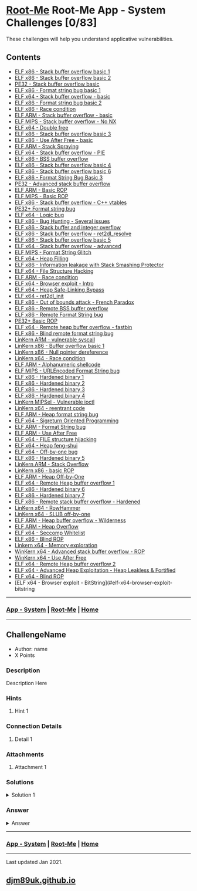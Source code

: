 # [Root-Me](./rootme.md) Root-Me App - System Challenges [0/83]

These challenges will help you understand applicative vulnerabilities. 

## Contents

- [ELF x86 - Stack buffer overflow basic 1](#elf-x86-stack-buffer-overflow-basic-1)
- [ELF x86 - Stack buffer overflow basic 2](#elf-x86-stack-buffer-overflow-basic-2)
- [PE32 - Stack buffer overflow basic](#pe32-stack-buffer-overflow-basic)
- [ELF x86 - Format string bug basic 1](#elf-x86-format-string-bug-basic-1)
- [ELF x64 - Stack buffer overflow - basic](#elf-x64-stack-buffer-overflow-basic)
- [ELF x86 - Format string bug basic 2](#elf-x86-format-string-bug-basic-2)
- [ELF x86 - Race condition](#elf-x86-race-condition)
- [ELF ARM - Stack buffer overflow - basic](#elf-arm-stack-buffer-overflow-basic)
- [ELF MIPS - Stack buffer overflow - No NX](#elf-mips-stack-buffer-overflow-no-nx)
- [ELF x64 - Double free](#elf-x64-double-free)
- [ELF x86 - Stack buffer overflow basic 3](#elf-x86-stack-buffer-overflow-basic-3)
- [ELF x86 - Use After Free - basic](#elf-x86-use-after-free-basic)
- [ELF ARM - Stack Spraying](#elf-arm-stack-spraying)
- [ELF x64 - Stack buffer overflow - PIE](#elf-x64-stack-buffer-overflow-pie)
- [ELF x86 - BSS buffer overflow](#elf-x86-bss-buffer-overflow)
- [ELF x86 - Stack buffer overflow basic 4](#elf-x86-stack-buffer-overflow-basic-4)
- [ELF x86 - Stack buffer overflow basic 6](#elf-x86-stack-buffer-overflow-basic-6)
- [ELF x86 - Format String Bug Basic 3](#elf-x86-format-string-bug-basic-3)
- [PE32 - Advanced stack buffer overflow](#pe32-advanced-stack-buffer-overflow)
- [ELF ARM - Basic ROP](#elf-arm-basic-rop)
- [ELF MIPS - Basic ROP](#elf-mips-basic-rop)
- [ELF x86 - Stack buffer overflow - C++ vtables](#elf-x86-stack-buffer-overflow-c-vtables)
- [PE32+ Format string bug](#pe32-format-string-bug)
- [ELF x64 - Logic bug](#elf-x64-logic-bug)
- [ELF x86 - Bug Hunting - Several issues](#elf-x86-bug-hunting-several-issues)
- [ELF x86 - Stack buffer and integer overflow](#elf-x86-stack-buffer-and-integer-overflow)
- [ELF x86 - Stack buffer overflow - ret2dl_resolve](#elf-x86-stack-buffer-overflow-ret2dl-resolve)
- [ELF x86 - Stack buffer overflow basic 5](#elf-x86-stack-buffer-overflow-basic-5)
- [ELF x64 - Stack buffer overflow - advanced](#elf-x64-stack-buffer-overflow-advanced)
- [ELF MIPS - Format String Glitch](#elf-mips-format-string-glitch)
- [ELF x64 - Heap Filling](#elf-x64-heap-filling)
- [ELF x86 - Information leakage with Stack Smashing Protector](#elf-x86-information-leakage-with-stack-smashing-protector)
- [ELF x64 - File Structure Hacking](#elf-x64-file-structure-hacking)
- [ELF ARM - Race condition](#elf-arm-race-condition)
- [ELF x64 - Browser exploit - Intro](#elf-x64-browser-exploit-intro)
- [ELF x64 - Heap Safe-Linking Bypass](#elf-x64-heap-safe-linking-bypass)
- [ELF x64 - ret2dl_init](#elf-x64-ret2dl-init)
- [ELF x86 - Out of bounds attack - French Paradox](#elf-x86-out-of-bounds-attack-french-paradox)
- [ELF x86 - Remote BSS buffer overflow](#elf-x86-remote-bss-buffer-overflow)
- [ELF x86 - Remote Format String bug](#elf-x86-remote-format-string-bug)
- [PE32+ Basic ROP](#pe32-basic-rop)
- [ELF x64 - Remote heap buffer overflow - fastbin](#elf-x64-remote-heap-buffer-overflow-fastbin)
- [ELF x86 - Blind remote format string bug](#elf-x86-blind-remote-format-string-bug)
- [LinKern ARM - vulnerable syscall](#linkern-arm-vulnerable-syscall)
- [LinKern x86 - Buffer overflow basic 1](#linkern-x86-buffer-overflow-basic-1)
- [LinKern x86 - Null pointer dereference](#linkern-x86-null-pointer-dereference)
- [LinKern x64 - Race condition](#linkern-x64-race-condition)
- [ELF ARM - Alphanumeric shellcode](#elf-arm-alphanumeric-shellcode)
- [ELF MIPS - URLEncoded Format String bug](#elf-mips-urlencoded-format-string-bug)
- [ELF x86 - Hardened binary 1](#elf-x86-hardened-binary-1)
- [ELF x86 - Hardened binary 2](#elf-x86-hardened-binary-2)
- [ELF x86 - Hardened binary 3](#elf-x86-hardened-binary-3)
- [ELF x86 - Hardened binary 4](#elf-x86-hardened-binary-4)
- [LinKern MIPSel - Vulnerable ioctl](#linkern-mipsel-vulnerable-ioctl)
- [LinKern x64 - reentrant code](#linkern-x64-reentrant-code)
- [ELF ARM - Heap format string bug](#elf-arm-heap-format-string-bug)
- [ELF x64 - Sigreturn Oriented Programming](#elf-x64-sigreturn-oriented-programming)
- [ELF ARM - Format String bug](#elf-arm-format-string-bug)
- [ELF ARM - Use After Free](#elf-arm-use-after-free)
- [ELF x64 - FILE structure hijacking](#elf-x64-file-structure-hijacking)
- [ELF x64 - Heap feng-shui](#elf-x64-heap-feng-shui)
- [ELF x64 - Off-by-one bug](#elf-x64-off-by-one-bug)
- [ELF x86 - Hardened binary 5](#elf-x86-hardened-binary-5)
- [LinKern ARM - Stack Overflow](#linkern-arm-stack-overflow)
- [LinKern x86 - basic ROP](#linkern-x86-basic-rop)
- [ELF ARM - Heap Off-by-One](#elf-arm-heap-off-by-one)
- [ELF x64 - Remote Heap buffer overflow 1](#elf-x64-remote-heap-buffer-overflow-1)
- [ELF x86 - Hardened binary 6](#elf-x86-hardened-binary-6)
- [ELF x86 - Hardened binary 7](#elf-x86-hardened-binary-7)
- [ELF x86 - Remote stack buffer overflow - Hardened](#elf-x86-remote-stack-buffer-overflow-hardened)
- [LinKern x64 - RowHammer](#linkern-x64-rowhammer)
- [LinKern x64 - SLUB off-by-one](#linkern-x64-slub-off-by-one)
- [ELF ARM - Heap buffer overflow - Wilderness](#elf-arm-heap-buffer-overflow-wilderness)
- [ELF ARM - Heap Overflow](#elf-arm-heap-overflow)
- [ELF x64 - Seccomp Whitelist](#elf-x64-seccomp-whitelist)
- [ELF x86 - Blind ROP](#elf-x86-blind-rop)
- [Linkern x64 - Memory exploration](#linkern-x64-memory-exploration)
- [WinKern x64 - Advanced stack buffer overflow - ROP](#winkern-x64-advanced-stack-buffer-overflow-rop)
- [WinKern x64 - Use After Free](#winkern-x64-use-after-free)
- [ELF x64 - Remote Heap buffer overflow 2](#elf-x64-remote-heap-buffer-overflow-2)
- [ELF x64 - Advanced Heap Exploitation - Heap Leakless & Fortified](#elf-x64-advanced-heap-exploitation-heap-leakless-&-fortified)
- [ELF x64 - Blind ROP](#elf-x64-blind-rop)
- [ELF x64 - Browser exploit - BitString](#elf-x64-browser-exploit-bitstring

---

### [App - System](#contents) | [Root-Me](./rootme.md) | [Home](./index.md)

---

## ChallengeName

- Author: name
- X Points

### Description

Description Here

### Hints

1. Hint 1

### Connection Details

1. Detail 1

### Attachments

1. Attachment 1

### Solutions

<details>

<summary markdown="span">Solution 1</summary>

Detail here

</details>

### Answer

<details>

<summary markdown="span">Answer</summary>

~~~

~~~

</details>

---

### [App - System](#contents) | [Root-Me](./rootme.md) | [Home](./index.md)

---

Last updated Jan 2021.

## [djm89uk.github.io](https://djm89uk.github.io)
